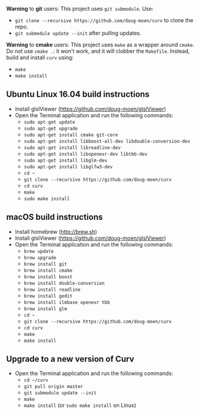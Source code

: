 **Warning** to **git** users:
This project uses `git submodule`. Use:
* `git clone --recursive https://github.com/doug-moen/curv` to clone the repo.
* `git submodule update --init` after pulling updates.

**Warning** to **cmake** users:
This project uses `make` as a wrapper around `cmake`.
Do not use `cmake .`: it won't work, and it will clobber the `Makefile`.
Instead, build and install `curv` using:
* `make`
* `make install`

## Ubuntu Linux 16.04 build instructions
* Install glslViewer (https://github.com/doug-moen/glslViewer)
* Open the Terminal application and run the following commands:
  * `sudo apt-get update`
  * `sudo apt-get upgrade`
  * `sudo apt-get install cmake git-core`
  * `sudo apt-get install libboost-all-dev libdouble-conversion-dev`
  * `sudo apt-get install libreadline-dev`
  * `sudo apt-get install libopenexr-dev libtbb-dev`
  * `sudo apt-get install libglm-dev`
  * `sudo apt-get install libglfw3-dev`
  * `cd ~`
  * `git clone --recursive https://github.com/doug-moen/curv`
  * `cd curv`
  * `make`
  * `sudo make install`

## macOS build instructions
* Install homebrew (http://brew.sh)
* Install glslViewer (https://github.com/doug-moen/glslViewer)
* Open the Terminal application and run the following commands:
  * `brew update`
  * `brew upgrade`
  * `brew install git`
  * `brew install cmake`
  * `brew install boost`
  * `brew install double-conversion`
  * `brew install readline`
  * `brew install gedit`
  * `brew install ilmbase openexr tbb`
  * `brew install glm`
  * `cd ~`
  * `git clone --recursive https://github.com/doug-moen/curv`
  * `cd curv`
  * `make`
  * `make install`

## Upgrade to a new version of Curv
* Open the Terminal application and run the following commands:
  * `cd ~/curv`
  * `git pull origin master`
  * `git submodule update --init`
  * `make`
  * `make install` (or `sudo make install` on Linux)
